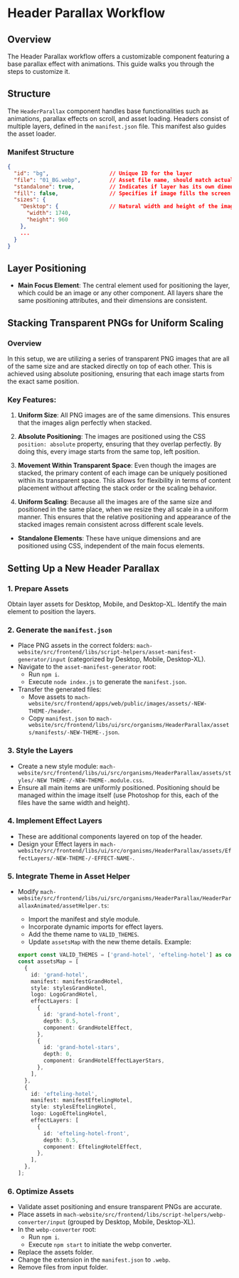 # Header Parallax Workflow

## Overview

The Header Parallax workflow offers a customizable component featuring a base parallax effect with animations. This guide walks you through the steps to customize it.

## Structure

The `HeaderParallax` component handles base functionalities such as animations, parallax effects on scroll, and asset loading. Headers consist of multiple layers, defined in the `manifest.json` file. This manifest also guides the asset loader.

### Manifest Structure

```json
{
  "id": "bg",                   // Unique ID for the layer
  "file": "01_BG.webp",         // Asset file name, should match actual file name
  "standalone": true,           // Indicates if layer has its own dimensions and is positioned separately
  "fill": false,                // Specifies if image fills the screen's entire width and height
  "sizes": {
    "Desktop": {                // Natural width and height of the image for Desktop
      "width": 1740,
      "height": 960
    },
    ...
  }
}
```

## Layer Positioning

- **Main Focus Element**: The central element used for positioning the layer, which could be an image or any other component. All layers share the same positioning attributes, and their dimensions are consistent.

## Stacking Transparent PNGs for Uniform Scaling

### Overview

In this setup, we are utilizing a series of transparent PNG images that are all of the same size and are stacked directly on top of each other. This is achieved using absolute positioning, ensuring that each image starts from the exact same position.

### Key Features:

1. **Uniform Size**: All PNG images are of the same dimensions. This ensures that the images align perfectly when stacked.

2. **Absolute Positioning**: The images are positioned using the CSS `position: absolute` property, ensuring that they overlap perfectly. By doing this, every image starts from the same top, left position.

3. **Movement Within Transparent Space**: Even though the images are stacked, the primary content of each image can be uniquely positioned within its transparent space. This allows for flexibility in terms of content placement without affecting the stack order or the scaling behavior.

4. **Uniform Scaling**: Because all the images are of the same size and positioned in the same place, when we resize they all scale in a uniform manner. This ensures that the relative positioning and appearance of the stacked images remain consistent across different scale levels.

- **Standalone Elements**: These have unique dimensions and are positioned using CSS, independent of the main focus elements.

## Setting Up a New Header Parallax

### 1. Prepare Assets

Obtain layer assets for Desktop, Mobile, and Desktop-XL. Identify the main element to position the layers.

### 2. Generate the `manifest.json`

- Place PNG assets in the correct folders: `mach-website/src/frontend/libs/script-helpers/asset-manifest-generator/input` (categorized by Desktop, Mobile, Desktop-XL).
- Navigate to the `asset-manifest-generator` root:
  - Run `npm i`.
  - Execute `node index.js` to generate the `manifest.json`.
- Transfer the generated files:
  - Move assets to `mach-website/src/frontend/apps/web/public/images/assets/-NEW-THEME-/header`.
  - Copy `manifest.json` to `mach-website/src/frontend/libs/ui/src/organisms/HeaderParallax/assets/manifests/-NEW-THEME-.json`.

### 3. Style the Layers

- Create a new style module: `mach-website/src/frontend/libs/ui/src/organisms/HeaderParallax/assets/styles/-NEW THEME-/-NEW-THEME-.module.css`.
- Ensure all main items are uniformly positioned. Positioning should be managed within the image itself (use Photoshop for this, each of the files have the same width and height).

### 4. Implement Effect Layers

- These are additional components layered on top of the header.
- Design your Effect layers in `mach-website/src/frontend/libs/ui/src/organisms/HeaderParallax/assets/EffectLayers/-NEW-THEME-/-EFFECT-NAME-`.

### 5. Integrate Theme in Asset Helper

- Modify `mach-website/src/frontend/libs/ui/src/organisms/HeaderParallax/HeaderParallaxAnimated/assetHelper.ts`:

  - Import the manifest and style module.
  - Incorporate dynamic imports for effect layers.
  - Add the theme name to `VALID_THEMES`.
  - Update `assetsMap` with the new theme details.
    Example:

  ```ts
  export const VALID_THEMES = ['grand-hotel', 'efteling-hotel'] as const;
  const assetsMap = [
    {
      id: 'grand-hotel',
      manifest: manifestGrandHotel,
      style: stylesGrandHotel,
      logo: LogoGrandHotel,
      effectLayers: [
        {
          id: 'grand-hotel-front',
          depth: 0.5,
          component: GrandHotelEffect,
        },
        {
          id: 'grand-hotel-stars',
          depth: 0,
          component: GrandHotelEffectLayerStars,
        },
      ],
    },
    {
      id: 'efteling-hotel',
      manifest: manifestEftelingHotel,
      style: stylesEftelingHotel,
      logo: LogoEftelingHotel,
      effectLayers: [
        {
          id: 'efteling-hotel-front',
          depth: 0.5,
          component: EftelingHotelEffect,
        },
      ],
    },
  ];
  ```

### 6. Optimize Assets

- Validate asset positioning and ensure transparent PNGs are accurate.
- Place assets in `mach-website/src/frontend/libs/script-helpers/webp-converter/input` (grouped by Desktop, Mobile, Desktop-XL).
- In the `webp-converter` root:
  - Run `npm i`.
  - Execute `npm start` to initiate the webp converter.
- Replace the assets folder.
- Change the extension in the `manifest.json` to `.webp`.
- Remove files from input folder.

```

```
